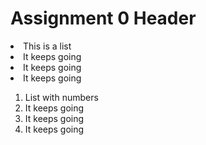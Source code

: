 <h1> Assignment 0 Header</h1>

<li>This is a list</li>
<li>It keeps going</li>
<li>It keeps going</li>
<li>It keeps going</li>

<ol type=1>
  <li>List with numbers</li>
  <li>It keeps going</li>
  <li>It keeps going</li>
  <li>It keeps going</li>
</ol>

<a href="https://cdn.wallpapersafari.com/44/46/B8zl6k.jpg](https://www.google.com/url?sa=i&url=https%3A%2F%2Fwallpapersafari.com%2F4k-scenic-wallpapers%2F&psig=AOvVaw20Mi9AGDcfydc5W221s9Ne&ust=1694632356591000&source=images&cd=vfe&opi=89978449&ved=0CA8QjRxqFwoTCMDt3M7jpYEDFQAAAAAdAAAAABAE)https://www.google.com/url?sa=i&url=https%3A%2F%2Fwallpapersafari.com%2F4k-scenic-wallpapers%2F&psig=AOvVaw20Mi9AGDcfydc5W221s9Ne&ust=1694632356591000&source=images&cd=vfe&opi=89978449&ved=0CA8QjRxqFwoTCMDt3M7jpYEDFQAAAAAdAAAAABAE"> 
